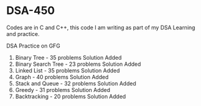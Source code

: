 # DSA-450
<p>Codes are in C and C++, this code I am writing as part of my DSA Learning and practice.</p>

DSA Practice on GFG

1. Binary Tree - 35 problems Solution Added
2. Binary Search Tree - 23 problems Solution Added 
3. Linked List - 35 problems Solution Added
4. Graph - 40 problems Solution Added
5. Stack and Queue - 32 problems Solution Added
6. Greedy - 31 problems Solution Added
7. Backtracking - 20 problems Solution Added
